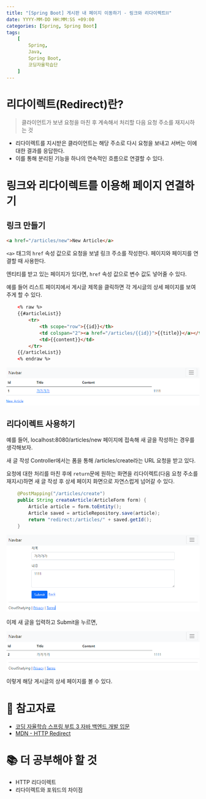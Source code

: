 ```yaml
---
title: "[Spring Boot] 게시판 내 페이지 이동하기 - 링크와 리다이렉트⛓"
date: YYYY-MM-DD HH:MM:SS +09:00
categories: [Spring, Spring Boot]
tags:
    [
        Spring,
        Java,
        Spring Boot,
        코딩자율학습단
    ]
---
```

# 리다이렉트(Redirect)란?
> 클라이언트가 보낸 요청을 마친 후 계속해서 처리할 다음 요청 주소를 재지시하는 것

* 리다이렉트를 지시받은 클라이언트는 해당 주소로 다시 요청을 보내고 서버는 이에 대한 결과를 응답한다.
* 이를 통해 분리된 기능을 하나의 연속적인 흐름으로 연결할 수 있다.

# 링크와 리다이렉트를 이용해 페이지 연결하기
## 링크 만들기

~~~html
<a href="/articles/new">New Article</a>
~~~

`<a>` 태그의 `href` 속성 값으로 요청을 보낼 링크 주소를 작성한다. 페이지와 페이지를 연결할 때 사용한다.

엔티티를 받고 있는 페이지가 있다면, `href` 속성 값으로 변수 값도 넣어줄 수 있다.

예를 들어 리스트 페이지에서 게시글 제목을 클릭하면 각 게시글의 상세 페이지를 보여주게 할 수 있다.

~~~html
    <% raw %>
    {{#articleList}}
        <tr>
            <th scope="row">{{id}}</th>
            <td colspan="2"><a href="/articles/{{id}}">{{title}}</a></td>
            <td>{{content}}</td>
        </tr>
    {{/articleList}}
    <% endraw %>
~~~

![Create Title Link](/assets/img/posts/2024-01-15-3.png)


## 리다이렉트 사용하기

예를 들어, localhost:8080/articles/new 페이지에 접속해 새 글을 작성하는 경우를 생각해보자.

새 글 작성 Controller에서는 폼을 통해 /articles/create라는 URL 요청을 받고 있다.

요청에 대한 처리를 마친 후에 `return`문에 원하는 화면을 리다이렉트(다음 요청 주소를 재지시)하면 새 글 작성 후 상세 페이지 화면으로 자연스럽게 넘어갈 수 있다.

```java
    @PostMapping("/articles/create")
    public String createArticle(ArticleForm form) {
        Article article = form.toEntity();
        Article saved = articleRepository.save(article);
        return "redirect:/articles/" + saved.getId();
    }
```

![Insert Article](/assets/img/posts/2024-01-15-1.png)

이제 새 글을 입력하고 Submit을 누르면,

![Show Article List](/assets/img/posts/2024-01-15-2.png)

이렇게 해당 게시글의 상세 페이지를 볼 수 있다.



# 🔗 참고자료
* [코딩 자율학습 스프링 부트 3 자바 백엔드 개발 입문](https://www.gilbut.co.kr/book/view?bookcode=BN003778)
* [MDN - HTTP Redirect](https://developer.mozilla.org/ko/docs/Web/HTTP/Redirections)

# 📚 더 공부해야 할 것
* HTTP 리다이렉트
* 리다이렉트와 포워드의 차이점